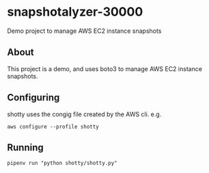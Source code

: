 # snapshotalyzer-30000

Demo project to manage AWS EC2 instance snapshots

## About

This project is a demo, and uses boto3 to manage AWS EC2 instance snapshots.

## Configuring

shotty uses the congig file created by the AWS cli. e.g.

`aws configure --profile shotty`

## Running

`pipenv run "python shotty/shotty.py"`